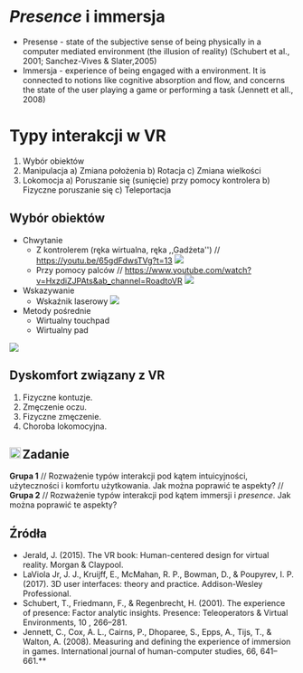 # *Presence* i immersja

* Presense - state of the subjective sense of being physically in a computer mediated environment (the illusion of reality) (Schubert et al., 2001; Sanchez-Vives & Slater,2005)
* Immersja - experience of being engaged with a environment. It is connected to notions like cognitive absorption and flow, and concerns the state of the user playing a game or performing a task (Jennett et all., 2008)


# Typy interakcji w VR 

1. Wybór obiektów
2. Manipulacja 
	a) Zmiana położenia
	b) Rotacja 
	c) Zmiana wielkości
3. Lokomocja
	a) Poruszanie się (sunięcie) przy pomocy kontrolera
	b) Fizyczne poruszanie się
	c) Teleportacja 

## Wybór obiektów 
* Chwytanie
	* Z kontrolerem (ręka wirtualna, ręka ,,Gadżeta'') //
	https://youtu.be/65gdFdwsTVg?t=13
	![](https://helios-i.mashable.com/imagery/articles/00SyLheLU99MEFeecfJODw0/hero-image.fill.size_1200x675.v1611612984.png)
	* Przy pomocy palców //
	https://www.youtube.com/watch?v=HxzdiZJPAts&ab_channel=RoadtoVR
	![](https://media.springernature.com/full/springer-static/image/art%3A10.1038%2Fs41598-019-45422-6/MediaObjects/41598_2019_45422_Fig1_HTML.png)
* Wskazywanie 
	* Wskaźnik laserowy
	![](https://docs.unrealengine.com/4.27/Images/BuildingWorlds/VRMode/Controls/selectionmode.jpg)
* Metody pośrednie
	* Wirtualny touchpad
	* Wirtualny pad


![](../images/fernandesfeiner2016.png)


## Dyskomfort związany z VR

1. Fizyczne kontuzje. 
2. Zmęczenie oczu. 
3. Fizyczne zmęczenie. 
4. Choroba lokomocyjna. 

## Zadanie <img src="../images/pencil.png" width="20" align="left">

**Grupa 1** //
Rozważenie typów interakcji pod kątem intuicyjności, użyteczności i komfortu użytkowania. Jak można poprawić te aspekty? //
**Grupa 2** //
Rozważenie typów interakcji pod kątem immersji i *presence*. Jak można poprawić te aspekty? 



## Źródła
* Jerald, J. (2015). The VR book: Human-centered design for virtual reality. Morgan & Claypool.
* LaViola Jr, J. J., Kruijff, E., McMahan, R. P., Bowman, D., & Poupyrev, I. P. (2017). 3D user interfaces: theory and practice. Addison-Wesley Professional.
* Schubert, T., Friedmann, F., & Regenbrecht, H. (2001). The experience of presence: Factor analytic insights. Presence: Teleoperators & Virtual Environments, 10 , 266–281.
* Jennett, C., Cox, A. L., Cairns, P., Dhoparee, S., Epps, A., Tijs, T., & Walton, A. (2008). Measuring and defining the experience of immersion in games. International journal of human-computer studies, 66, 641–661.**
